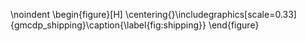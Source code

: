 
\noindent 
\begin{figure}[H]
\centering{}\includegraphics[scale=0.33]{gmcdp_shipping}\caption{\label{fig:shipping}}
\end{figure}
